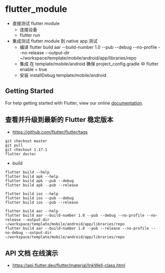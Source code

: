 # flutter_module

- 直接测试 flutter module
    - 连接设备
    - flutter run
- 集成测试 flutter module 到 native app 测试
    - 编译 flutter build aar --build-number 1.0 --pub --debug --no-profile --no-release --output-dir ~/workspace/template/mobile/android/app/libraries/repo
    - 集成 在 template/mobile/android 确保 project_config.gradle 中 flutter enable = true
    - 安装 installDebug template/mobile/android


## Getting Started

For help getting started with Flutter, view our online
[documentation](https://flutter.dev/).

## 查看并升级到最新的 Flutter 稳定版本
- https://github.com/flutter/flutter/tags
```
git checkout master
git pull
git checkout 1.17.1
flutter doctor
```

- build
```shell script
flutter build --help
flutter build apk --help
flutter build apk --pub --debug
flutter build apk --pub --release

flutter build ios --help
flutter build ios --pub --debug
flutter build ios --pub --release

flutter build aar --help
flutter build aar --build-number 1.0 --pub --debug --no-profile --no-release --output-dir ~/workspace/template/mobile/android/app/libraries/repo
flutter build aar --build-number 1.0 --pub --release --no-profile --no-debug --output-dir ~/workspace/template/mobile/android/app/libraries/repo
```

## API 文档 在线演示
- https://api.flutter.dev/flutter/material/InkWell-class.html